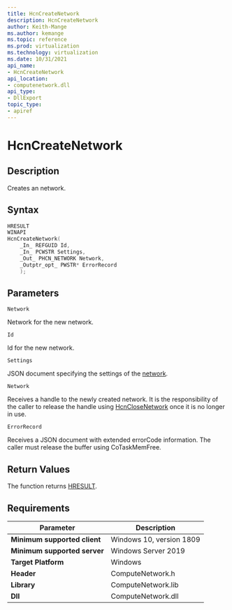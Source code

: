 ```yaml
---
title: HcnCreateNetwork
description: HcnCreateNetwork
author: Keith-Mange
ms.author: kemange
ms.topic: reference
ms.prod: virtualization
ms.technology: virtualization
ms.date: 10/31/2021
api_name:
- HcnCreateNetwork
api_location:
- computenetwork.dll
api_type:
- DllExport
topic_type:
- apiref
---
```

# HcnCreateNetwork

## Description

Creates an network.

## Syntax

```cpp
HRESULT
WINAPI
HcnCreateNetwork(
    _In_ REFGUID Id,
    _In_ PCWSTR Settings,
    _Out_ PHCN_NETWORK Network,
    _Outptr_opt_ PWSTR* ErrorRecord
    );
```

## Parameters

`Network`

Network for the new network.

`Id`

Id for the new network.

`Settings`

JSON document specifying the settings of the [network](./../HNS_Schema.md#HostComputeNetwork).

`Network`

Receives a handle to the newly created network. It is the responsibility of the caller to release the handle using [HcnCloseNetwork](./HcnCloseNetwork.md) once it is no longer in use.

`ErrorRecord`

Receives a JSON document with extended errorCode information. The caller must release the buffer using CoTaskMemFree.

## Return Values

The function returns [HRESULT](./HCNHResult.md).

## Requirements

|Parameter|Description|
|---|---|
| **Minimum supported client** | Windows 10, version 1809 |
| **Minimum supported server** | Windows Server 2019 |
| **Target Platform** | Windows |
| **Header** | ComputeNetwork.h |
| **Library** | ComputeNetwork.lib |
| **Dll** | ComputeNetwork.dll |





